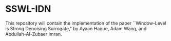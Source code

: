# SSWL-IDN

This repository will contain the implementation of the paper ``Window-Level is Strong Denoising Surrogate," by Ayaan Haque, Adam Wang, and Abdullah-Al-Zubaer Imran.

